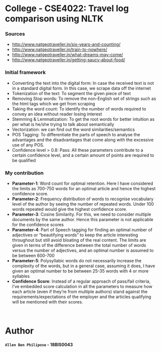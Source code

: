 # College - CSE4022: Travel log comparison using NLTK

### Sources 
-	http://www.natgeotraveller.in/six-years-and-counting/
-	http://www.natgeotraveller.in/train-to-nowhere/
-	http://www.natgeotraveller.in/what-dreams-may-come/
-	http://www.natgeotraveller.in/getting-saucy-about-food/
### Initial framework
-	Converting the text into the digital form: In case the received text is not in a standard digital form. In this case, we scrape data off the internet
-	Tokenization of the text: To segment the given piece of text 
-	Removing Stop words: To remove the non-English set of strings such as the html tags which we get from scraping
-	Taking the word count: To identify the number of words required to convey an idea without reader losing interest
-	Stemming & Lemmatization: To get the root words for better intuition as per what is he/she trying to talk about semantically
-	Vectorization:  we can find out the word similarities/semantics
-	POS Tagging: To differentiate the parts of speech to analyse the advantages and the disadvantages that come along with the excessive use of any POS. 
-	Confidence level > 0.8: Pass: All these parameters contribute to a certain confidence level, and a certain amount of points are required to be qualified
### My contribution
-	**Parameter-1**: Word count for optimal retention. Here I have considered the limits as 700-750 words for an optimal article and hence the highest confidence score. 
-	**Parameter-2**: Frequency distribution of words to recognise vocabulary level of the author by seeing the number of repeated words. Under 100 words repeated would give the highest confidence score.
-   **Parameter-3**: Cosine Similarity. For this, we need to consider multiple documents by the same author. Hence this parameter is not applicable for the confidence scores
-	**Parameter-4**: Part of Speech tagging for finding an optimal number of adjectives or “beautifying words” to keep the article interesting throughout but still avoid bloating of the real content. The limits are given in terms of the difference between the total number of words versus the number of adjectives, and an optimal number is assumed to be between 600-700
-	**Parameter-5**: Polysyllabic words do not necessarily increase the complexity of the words, but in a general case, assuming it does, I have given an optimal number to be between 25-35 words with 4 or more syllables
-	**Confidence Score**: Instead of a regular approach of pass/fail criteria, I’ve embedded score calculation in all the parameters to measure how each article (even if they’re from multiple authors) stand against the requirements/expectations of the employer and the articles qualifying will be mentioned with their scores.

<br />
  
# Author
#### ``Allen Ben Philipose`` - 18BIS0043

